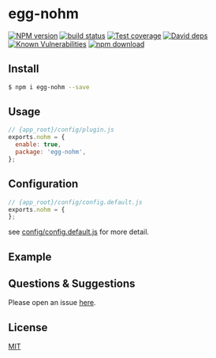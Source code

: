 # egg-nohm

[![NPM version][npm-image]][npm-url]
[![build status][travis-image]][travis-url]
[![Test coverage][codecov-image]][codecov-url]
[![David deps][david-image]][david-url]
[![Known Vulnerabilities][snyk-image]][snyk-url]
[![npm download][download-image]][download-url]

[npm-image]: https://img.shields.io/npm/v/egg-nohm.svg?style=flat-square
[npm-url]: https://npmjs.org/package/egg-nohm
[travis-image]: https://img.shields.io/travis/eggjs/egg-nohm.svg?style=flat-square
[travis-url]: https://travis-ci.org/eggjs/egg-nohm
[codecov-image]: https://img.shields.io/codecov/c/github/eggjs/egg-nohm.svg?style=flat-square
[codecov-url]: https://codecov.io/github/eggjs/egg-nohm?branch=master
[david-image]: https://img.shields.io/david/eggjs/egg-nohm.svg?style=flat-square
[david-url]: https://david-dm.org/eggjs/egg-nohm
[snyk-image]: https://snyk.io/test/npm/egg-nohm/badge.svg?style=flat-square
[snyk-url]: https://snyk.io/test/npm/egg-nohm
[download-image]: https://img.shields.io/npm/dm/egg-nohm.svg?style=flat-square
[download-url]: https://npmjs.org/package/egg-nohm

<!--
Description here.
-->

## Install

```bash
$ npm i egg-nohm --save
```

## Usage

```js
// {app_root}/config/plugin.js
exports.nohm = {
  enable: true,
  package: 'egg-nohm',
};
```

## Configuration

```js
// {app_root}/config/config.default.js
exports.nohm = {
};
```

see [config/config.default.js](config/config.default.js) for more detail.

## Example

<!-- example here -->

## Questions & Suggestions

Please open an issue [here](https://github.com/eggjs/egg/issues).

## License

[MIT](LICENSE)

